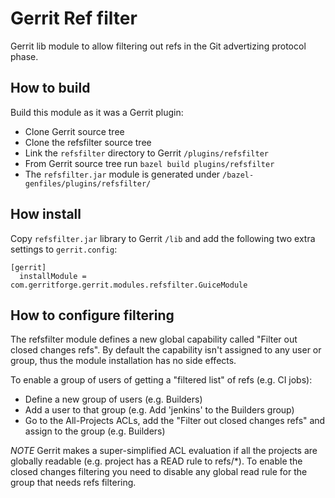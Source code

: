 # Gerrit Ref filter

Gerrit lib module to allow filtering out refs in the Git advertizing
protocol phase.

## How to build

Build this module as it was a Gerrit plugin:

- Clone Gerrit source tree
- Clone the refsfilter source tree
- Link the ```refsfilter``` directory to Gerrit ```/plugins/refsfilter```
- From Gerrit source tree run ```bazel build plugins/refsfilter```
- The ```refsfilter.jar``` module is generated under ```/bazel-genfiles/plugins/refsfilter/```

## How install

Copy ```refsfilter.jar``` library to Gerrit ```/lib``` and add the following
two extra settings to ```gerrit.config```:

```
[gerrit]
  installModule = com.gerritforge.gerrit.modules.refsfilter.GuiceModule
```

## How to configure filtering

The refsfilter module defines a new global capability called "Filter out closed changes refs".
By default the capability isn't assigned to any user or group, thus the module installation
has no side effects.

To enable a group of users of getting a "filtered list" of refs (e.g. CI jobs):
- Define a new group of users (e.g. Builders)
- Add a user to that group (e.g. Add 'jenkins' to the Builders group)
- Go to the All-Projects ACLs, add the "Filter out closed changes refs" and assign to the group (e.g. Builders)

*NOTE* Gerrit makes a super-simplified ACL evaluation if all the projects are globally readable (e.g. project has
a READ rule to refs/*). To enable the closed changes filtering you need to disable any global read rule
for the group that needs refs filtering.

